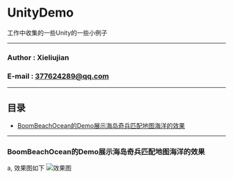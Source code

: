 # UnityDemo
工作中收集的一些Unity的一些小例子
****
### Author : Xieliujian
### E-mail : 377624289@qq.com
****
## 目录
* [BoomBeachOcean的Demo展示海岛奇兵匹配地图海洋的效果]()
****
### BoomBeachOcean的Demo展示海岛奇兵匹配地图海洋的效果
a, 效果图如下
![效果图](https://github.com/xieliujian/UnityDemo/blob/master/Snapshot/BoomBeachOcean/Ocean.png)
